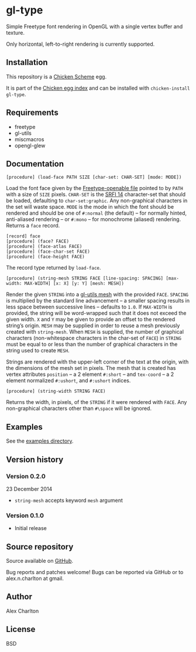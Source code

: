 # gl-type
Simple Freetype font rendering in OpenGL with a single vertex buffer and texture. 

Only horizontal, left-to-right rendering is currently supported.

## Installation
This repository is a [Chicken Scheme](http://call-cc.org/) egg.

It is part of the [Chicken egg index](http://wiki.call-cc.org/chicken-projects/egg-index-4.html) and can be installed with `chicken-install gl-type`.

## Requirements
- freetype
- gl-utils
- miscmacros 
- opengl-glew

## Documentation
    [procedure] (load-face PATH SIZE [char-set: CHAR-SET] [mode: MODE])

Load the font face given by the [Freetype-openable file](http://freetype.org/) pointed to by `PATH` with a size of `SIZE` pixels. `CHAR-SET` is the [SRFI 14](http://srfi.schemers.org/srfi-14/srfi-14.html) character-set that should be loaded, defaulting to `char-set:graphic`. Any non-graphical characters in the set will waste space. `MODE` is the mode in which the font should be rendered and should be one of `#:normal` (the default) – for normally hinted, anti-aliased rendering – or `#:mono` – for monochrome (aliased) rendering. Returns a `face` record.

    [record] face
    [procedure] (face? FACE)
    [procedure] (face-atlas FACE)
    [procedure] (face-char-set FACE)
    [procedure] (face-height FACE)

The record type returned by `load-face`.

    [procedure] (string-mesh STRING FACE [line-spacing: SPACING] [max-width: MAX-WIDTH] [x: X] [y: Y] [mesh: MESH])

Render the given `STRING` into a [gl-utils mesh](http://api.call-cc.org/doc/gl-utils/mesh) with the provided `FACE`. `SPACING` is multiplied by the standard line advancement – a smaller spacing results in less space between successive lines – defaults to `1.0`. If `MAX-WIDTH` is provided, the string will be word-wrapped such that it does not exceed the given width. `X` and `Y` may be given to provide an offset to the rendered string’s origin. `MESH` may be supplied in order to reuse a mesh previously created with `string-mesh`. When `MESH` is supplied, the number of graphical characters (non-whitespace characters in the char-set of `FACE`) in `STRING` must be equal to or less than the number of graphical characters in the string used to create `MESH`.

Strings are rendered with the upper-left corner of the text at the origin, with the dimensions of the mesh set in pixels. The mesh that is created has vertex attributes `position` – a 2 element `#:short` – and `tex-coord` – a 2 element normalized `#:ushort`, and `#:ushort` indices.

    [procedure] (string-width STRING FACE)

Returns the width, in pixels, of the `STRING` if it were rendered with `FACE`. Any non-graphical characters other than `#\space` will be ignored.

## Examples
See the [examples directory](https://github.com/AlexCharlton/gl-type/tree/master/examples).

## Version history
### Version 0.2.0
23 December 2014

- `string-mesh` accepts keyword `mesh` argument

### Version 0.1.0
* Initial release

## Source repository
Source available on [GitHub](https://github.com/AlexCharlton/gl-type).

Bug reports and patches welcome! Bugs can be reported via GitHub or to alex.n.charlton at gmail.

## Author
Alex Charlton

## License
BSD
